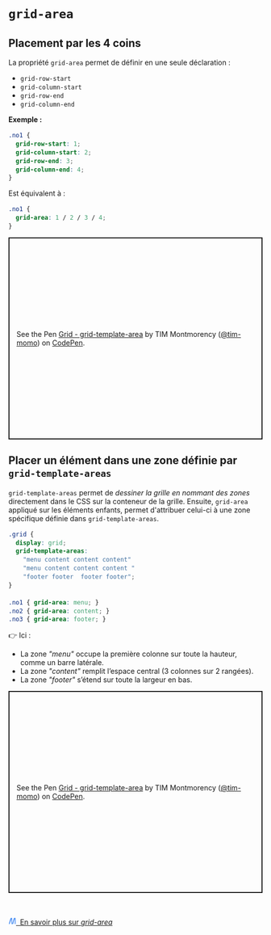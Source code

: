 # `grid-area`

## Placement par les 4 coins

La propriété `grid-area` permet de définir en une seule déclaration :

- `grid-row-start`
- `grid-column-start`
- `grid-row-end` 
- `grid-column-end`

**Exemple :**

``` css
.no1 {
  grid-row-start: 1;
  grid-column-start: 2;
  grid-row-end: 3;
  grid-column-end: 4;
}
```

Est équivalent à :

``` css
.no1 {
  grid-area: 1 / 2 / 3 / 4;
}
```

<p class="codepen" data-height="400" data-default-tab="result" data-slug-hash="LYMeoJj" data-pen-title="Grid - grid-template-area" data-user="tim-momo" style="height: 400px; box-sizing: border-box; display: flex; align-items: center; justify-content: center; border: 2px solid; margin: 1em 0; padding: 1em;">
  <span>See the Pen <a href="https://codepen.io/tim-momo/pen/LYMeoJj">
  Grid - grid-template-area</a> by TIM Montmorency (<a href="https://codepen.io/tim-momo">@tim-momo</a>)
  on <a href="https://codepen.io">CodePen</a>.</span>
</p>
<script async src="https://public.codepenassets.com/embed/index.js"></script>

## Placer un élément dans une zone définie par `grid-template-areas`

`grid-template-areas` permet de *dessiner la grille en nommant des zones* directement dans le CSS sur la conteneur de la grille.
Ensuite, `grid-area` appliqué sur les éléments enfants, permet d'attribuer celui-ci à une zone spécifique définie dans `grid-template-areas`.

```css
.grid {
  display: grid;
  grid-template-areas: 
    "menu content content content"
    "menu content content content "
    "footer footer  footer footer";
}

.no1 { grid-area: menu; }
.no2 { grid-area: content; }
.no3 { grid-area: footer; }
```

👉 Ici :

- La zone *"menu"* occupe la première colonne sur toute la hauteur, comme un barre latérale.
- La zone *"content"* remplit l’espace central (3 colonnes sur 2 rangées).
- La zone *"footer"* s’étend sur toute la largeur en bas.

<p class="codepen" data-height="400" data-default-tab="result,css" data-slug-hash="ExGozdN" data-pen-title=" Grid - grid-template-area" data-user="tim-momo" style="height: 400px; box-sizing: border-box; display: flex; align-items: center; justify-content: center; border: 2px solid; margin: 1em 0; padding: 1em;">
  <span>See the Pen <a href="https://codepen.io/tim-momo/pen/ExGozdN">
   Grid - grid-template-area</a> by TIM Montmorency (<a href="https://codepen.io/tim-momo">@tim-momo</a>)
  on <a href="https://codepen.io">CodePen</a>.</span>
</p>
<script async src="https://public.codepenassets.com/embed/index.js"></script>



<br><br>
<a href="https://developer.mozilla.org/fr/docs/Web/CSS/grid-area" class="md-button "><img src="../../assets/mdn.svg" style="width: 15px; height: auto;">&nbsp;&nbsp;En savoir plus sur *grid-area*</a>

